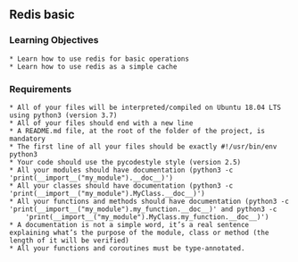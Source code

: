 ##  Redis basic

### Learning Objectives
    * Learn how to use redis for basic operations
    * Learn how to use redis as a simple cache
### Requirements
    * All of your files will be interpreted/compiled on Ubuntu 18.04 LTS using python3 (version 3.7)
    * All of your files should end with a new line
    * A README.md file, at the root of the folder of the project, is mandatory
    * The first line of all your files should be exactly #!/usr/bin/env python3
    * Your code should use the pycodestyle style (version 2.5)
    * All your modules should have documentation (python3 -c 'print(__import__("my_module").__doc__)')
    * All your classes should have documentation (python3 -c 'print(__import__("my_module").MyClass.__doc__)')
    * All your functions and methods should have documentation (python3 -c 'print(__import__("my_module").my_function.__doc__)' and python3 -c 
        'print(__import__("my_module").MyClass.my_function.__doc__)')
    * A documentation is not a simple word, it’s a real sentence explaining what’s the purpose of the module, class or method (the length of it will be verified)
    * All your functions and coroutines must be type-annotated.
    